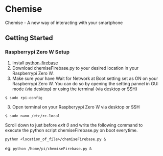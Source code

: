 # Chemise
Chemise - A new way of interacting with your smartphone

## Getting Started
### Raspberrypi Zero W Setup
1. Install [python-firebase](https://pypi.org/project/python-firebase/)
2. Download chemiseFirebase.py to your desired location in your Raspberrypi Zero W.
3. Make sure your have Wait for Network at Boot setting set as ON on your Raspberrypi Zero W. You can do so by opening the setting pannel in GUI mode (via desktop) or using the terminal (via desktop or SSH)
```
$ sudo rpi-config
```
3. Open terminal on your Raspberyypi Zero W via desktop or SSH
```
$ sudo nano /etc/rc.local
```
Scroll down to just before *exit 0* and write the following command to execute the python script chemiseFirebase.py on boot everytime.
```
python <location_of_file>/chemiseFirebase.py &
```
eg: ``` python /home/pi/chemiseFirebase.py & ```



